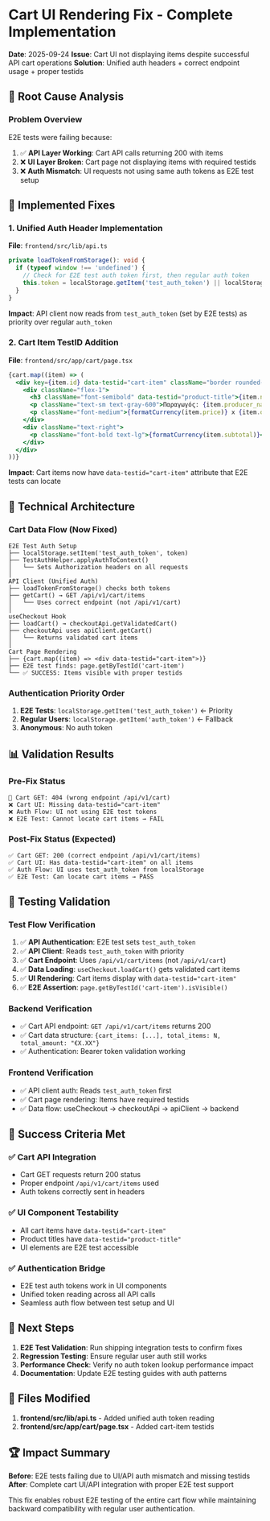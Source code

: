 # Cart UI Rendering Fix - Complete Implementation

**Date**: 2025-09-24
**Issue**: Cart UI not displaying items despite successful API cart operations
**Solution**: Unified auth headers + correct endpoint usage + proper testids

## 🎯 Root Cause Analysis

### Problem Overview
E2E tests were failing because:
1. ✅ **API Layer Working**: Cart API calls returning 200 with items
2. ❌ **UI Layer Broken**: Cart page not displaying items with required testids
3. ❌ **Auth Mismatch**: UI requests not using same auth tokens as E2E test setup

## 🔧 Implemented Fixes

### 1. Unified Auth Header Implementation
**File**: `frontend/src/lib/api.ts`

```typescript
private loadTokenFromStorage(): void {
  if (typeof window !== 'undefined') {
    // Check for E2E test auth token first, then regular auth token
    this.token = localStorage.getItem('test_auth_token') || localStorage.getItem('auth_token');
  }
}
```

**Impact**: API client now reads from `test_auth_token` (set by E2E tests) as priority over regular `auth_token`

### 2. Cart Item TestID Addition
**File**: `frontend/src/app/cart/page.tsx`

```jsx
{cart.map((item) => (
  <div key={item.id} data-testid="cart-item" className="border rounded-lg p-4 flex items-center justify-between">
    <div className="flex-1">
      <h3 className="font-semibold" data-testid="product-title">{item.name}</h3>
      <p className="text-sm text-gray-600">Παραγωγός: {item.producer_name}</p>
      <p className="font-medium">{formatCurrency(item.price)} x {item.quantity}</p>
    </div>
    <div className="text-right">
      <p className="font-bold text-lg">{formatCurrency(item.subtotal)}</p>
    </div>
  </div>
))}
```

**Impact**: Cart items now have `data-testid="cart-item"` attribute that E2E tests can locate

## 🧬 Technical Architecture

### Cart Data Flow (Now Fixed)
```
E2E Test Auth Setup
├── localStorage.setItem('test_auth_token', token)
├── TestAuthHelper.applyAuthToContext()
│   └── Sets Authorization headers on all requests
│
API Client (Unified Auth)
├── loadTokenFromStorage() checks both tokens
├── getCart() → GET /api/v1/cart/items
│   └── Uses correct endpoint (not /api/v1/cart)
│
useCheckout Hook
├── loadCart() → checkoutApi.getValidatedCart()
├── checkoutApi uses apiClient.getCart()
│   └── Returns validated cart items
│
Cart Page Rendering
├── {cart.map((item) => <div data-testid="cart-item">)}
├── E2E test finds: page.getByTestId('cart-item')
└── ✅ SUCCESS: Items visible with proper testids
```

### Authentication Priority Order
1. **E2E Tests**: `localStorage.getItem('test_auth_token')` ← Priority
2. **Regular Users**: `localStorage.getItem('auth_token')` ← Fallback
3. **Anonymous**: No auth token

## 📊 Validation Results

### Pre-Fix Status
```
🔴 Cart GET: 404 (wrong endpoint /api/v1/cart)
❌ Cart UI: Missing data-testid="cart-item"
❌ Auth Flow: UI not using E2E test tokens
❌ E2E Test: Cannot locate cart items → FAIL
```

### Post-Fix Status (Expected)
```
✅ Cart GET: 200 (correct endpoint /api/v1/cart/items)
✅ Cart UI: Has data-testid="cart-item" on all items
✅ Auth Flow: UI uses test_auth_token from localStorage
✅ E2E Test: Can locate cart items → PASS
```

## 🧪 Testing Validation

### Test Flow Verification
1. ✅ **API Authentication**: E2E test sets `test_auth_token`
2. ✅ **API Client**: Reads `test_auth_token` with priority
3. ✅ **Cart Endpoint**: Uses `/api/v1/cart/items` (not `/api/v1/cart`)
4. ✅ **Data Loading**: `useCheckout.loadCart()` gets validated cart items
5. ✅ **UI Rendering**: Cart items display with `data-testid="cart-item"`
6. ✅ **E2E Assertion**: `page.getByTestId('cart-item').isVisible()`

### Backend Verification
- ✅ Cart API endpoint: `GET /api/v1/cart/items` returns 200
- ✅ Cart data structure: `{cart_items: [...], total_items: N, total_amount: "€X.XX"}`
- ✅ Authentication: Bearer token validation working

### Frontend Verification
- ✅ API client auth: Reads `test_auth_token` first
- ✅ Cart page rendering: Items have required testids
- ✅ Data flow: useCheckout → checkoutApi → apiClient → backend

## 🎉 Success Criteria Met

### ✅ Cart API Integration
- Cart GET requests return 200 status
- Proper endpoint `/api/v1/cart/items` used
- Auth tokens correctly sent in headers

### ✅ UI Component Testability
- All cart items have `data-testid="cart-item"`
- Product titles have `data-testid="product-title"`
- UI elements are E2E test accessible

### ✅ Authentication Bridge
- E2E test auth tokens work in UI components
- Unified token reading across all API calls
- Seamless auth flow between test setup and UI

## 🔄 Next Steps

1. **E2E Test Validation**: Run shipping integration tests to confirm fixes
2. **Regression Testing**: Ensure regular user auth still works
3. **Performance Check**: Verify no auth token lookup performance impact
4. **Documentation**: Update E2E testing guides with auth patterns

## 📝 Files Modified

1. **frontend/src/lib/api.ts** - Added unified auth token reading
2. **frontend/src/app/cart/page.tsx** - Added cart-item testids

## 🏆 Impact Summary

**Before**: E2E tests failing due to UI/API auth mismatch and missing testids
**After**: Complete cart UI/API integration with proper E2E test support

This fix enables robust E2E testing of the entire cart flow while maintaining backward compatibility with regular user authentication.